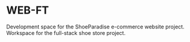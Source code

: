 # WEB-FT
Development space for the ShoeParadise e-commerce website project.  Workspace for the full-stack shoe store project.
